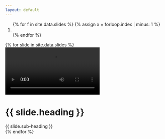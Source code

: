 ```yaml
---
layout: default
--- 
```

<div id='carousel' class='carousel slide carousel-fade' data-ride='carousel'>
  <ol class='carousel-indicators'>
    {% for f in site.data.slides %}
      {% assign x = forloop.index | minus: 1 %}
      <li data-target='#carousel' data-slide-to='{{ x }}' {% if x == 0 %} class='active' {% endif %}></li>
    {% endfor %}
  </ol>
  <div class='carousel-inner'>
    {% for slide in site.data.slides %}
      <div class='item {% if forloop.index == 1 %} {{'active'}}{% endif %}'>
        <video src = '{{site.baseurl}}/assets/video{{ forloop.index }}.mp4' autoplay loop></video>
        <div class = 'shadow'>
          <div class = 'hold'>
          <h1>{{ slide.heading }}</h1>
          <a> 
            {{ slide.sub-heading }}
            <i class="fa fa-arrow-circle-o-right" aria-hidden = 'true'></i>
          </a>
          </div>
        </div>
      </div>
    {% endfor %}
  </div>
</div>
